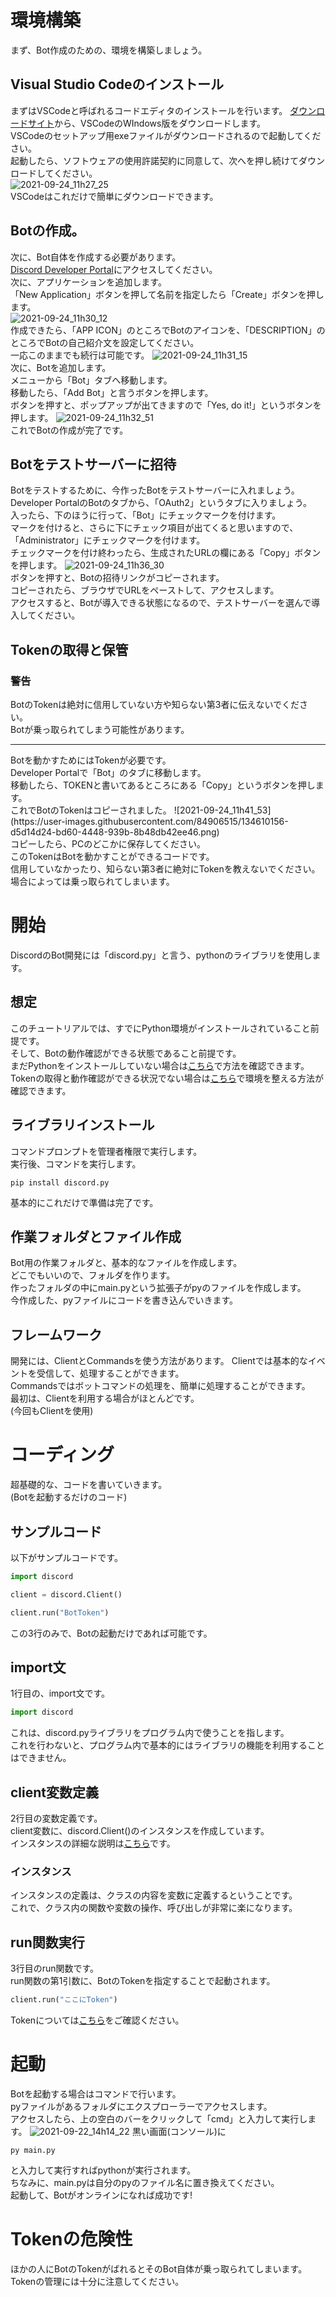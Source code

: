 # 環境構築
まず、Bot作成のための、環境を構築しましょう。<br>

## Visual Studio Codeのインストール
まずはVSCodeと呼ばれるコードエディタのインストールを行います。
<a href="https://code.visualstudio.com/download">ダウンロードサイト</a>から、VSCodeのWIndows版をダウンロードします。<br>
VSCodeのセットアップ用exeファイルがダウンロードされるので起動してください。<br>
起動したら、ソフトウェアの使用許諾契約に同意して、次へを押し続けてダウンロードしてください。<br>
![2021-09-24_11h27_25](https://user-images.githubusercontent.com/84906515/134609116-17184154-6c30-43f8-8672-f33aa2f79fc6.png)<br>
VSCodeはこれだけで簡単にダウンロードできます。

## Botの作成。
次に、Bot自体を作成する必要があります。<br>
<a href="https://discord.com/developers/applications">Discord Developer Portal</a>にアクセスしてください。<br>
次に、アプリケーションを追加します。<br>
「New Application」ボタンを押して名前を指定したら「Create」ボタンを押します。<br>
![2021-09-24_11h30_12](https://user-images.githubusercontent.com/84906515/134609332-6b3bb65f-59f8-4591-9f0c-896400084919.png)<br>
作成できたら、「APP ICON」のところでBotのアイコンを、「DESCRIPTION」のところでBotの自己紹介文を設定してください。<br>
一応このままでも続行は可能です。
![2021-09-24_11h31_15](https://user-images.githubusercontent.com/84906515/134609365-76fa38f1-4833-4178-ab05-1230270b6a67.png)<br>
次に、Botを追加します。<br>
メニューから「Bot」タブへ移動します。<br>
移動したら、「Add Bot」と言うボタンを押します。<br>
ボタンを押すと、ポップアップが出てきますので「Yes, do it!」というボタンを押します。
![2021-09-24_11h32_51](https://user-images.githubusercontent.com/84906515/134609531-274670f4-d373-403e-9d53-22f4a3765bf3.png)<br>
これでBotの作成が完了です。

## Botをテストサーバーに招待
Botをテストするために、今作ったBotをテストサーバーに入れましょう。<br>
Developer PortalのBotのタブから、「OAuth2」というタブに入りましょう。<br>
入ったら、下のほうに行って、「Bot」にチェックマークを付けます。<br>
マークを付けると、さらに下にチェック項目が出てくると思いますので、「Administrator」にチェックマークを付けます。<br>
チェックマークを付け終わったら、生成されたURLの欄にある「Copy」ボタンを押します。
![2021-09-24_11h36_30](https://user-images.githubusercontent.com/84906515/134609805-9ddb21a5-fdc7-46d1-b4c8-953ad6ad1b04.png)<br>
ボタンを押すと、Botの招待リンクがコピーされます。<br>
コピーされたら、ブラウザでURLをペーストして、アクセスします。<br>
アクセスすると、Botが導入できる状態になるので、テストサーバーを選んで導入してください。

## Tokenの取得と保管

### 警告
BotのTokenは絶対に信用していない方や知らない第3者に伝えないでください。<br>
Botが乗っ取られてしまう可能性があります。
<hr>
Botを動かすためにはTokenが必要です。<br>
Developer Portalで「Bot」のタブに移動します。<br>
移動したら、TOKENと書いてあるところにある「Copy」というボタンを押します。<br>
これでBotのTokenはコピーされました。
![2021-09-24_11h41_53](https://user-images.githubusercontent.com/84906515/134610156-d5d14d24-bd60-4448-939b-8b48db42ee46.png)<br>
コピーしたら、PCのどこかに保存してください。<br>
このTokenはBotを動かすことができるコードです。<br>
信用していなかったり、知らない第3者に絶対にTokenを教えないでください。<br>
場合によっては乗っ取られてしまいます。

# 開始
DiscordのBot開発には「discord.py」と言う、pythonのライブラリを使用します。

## 想定
このチュートリアルでは、すでにPython環境がインストールされていること前提です。<br>
そして、Botの動作確認ができる状態であること前提です。<br>
まだPythonをインストールしていない場合は<a href="https://techacademy.jp/magazine/15571">こちら</a>で方法を確認できます。<br>
Tokenの取得と動作確認ができる状況でない場合は<a href="https://cod-sushi.com/discord-py-token/">こちら</a>で環境を整える方法が確認できます。

## ライブラリインストール
コマンドプロンプトを管理者権限で実行します。<br>
実行後、コマンドを実行します。

```
pip install discord.py
```
基本的にこれだけで準備は完了です。

## 作業フォルダとファイル作成
Bot用の作業フォルダと、基本的なファイルを作成します。<br>
どこでもいいので、フォルダを作ります。<br>
作ったフォルダの中にmain.pyという拡張子がpyのファイルを作成します。<br>
今作成した、pyファイルにコードを書き込んでいきます。

## フレームワーク
開発には、ClientとCommandsを使う方法があります。<nr>
Clientでは基本的なイベントを受信して、処理することができます。<br>
Commandsではボットコマンドの処理を、簡単に処理することができます。<br>
最初は、Clientを利用する場合がほとんどです。<br>
(今回もClientを使用)

# コーディング
超基礎的な、コードを書いていきます。<br>
(Botを起動するだけのコード)

## サンプルコード
以下がサンプルコードです。
```py
import discord

client = discord.Client()

client.run("BotToken")
```
この3行のみで、Botの起動だけであれば可能です。

## import文
1行目の、import文です。
```py
import discord
```
これは、discord.pyライブラリをプログラム内で使うことを指します。<br>
これを行わないと、プログラム内で基本的にはライブラリの機能を利用することはできません。

## client変数定義
2行目の変数定義です。<br>
client変数に、discord.Client()のインスタンスを作成しています。<br>
インスタンスの詳細な説明は<a href="https://uxmilk.jp/39906">こちら</a>です。

### インスタンス
インスタンスの定義は、クラスの内容を変数に定義するということです。<br>
これで、クラス内の関数や変数の操作、呼び出しが非常に楽になります。

## run関数実行
3行目のrun関数です。<br>
run関数の第1引数に、BotのTokenを指定することで起動されます。
```py
client.run("ここにToken")
```
Tokenについては<a href="https://cod-sushi.com/discord-py-token/">こちら</a>をご確認ください。
  
# 起動
Botを起動する場合はコマンドで行います。<br>
pyファイルがあるフォルダにエクスプローラーでアクセスします。<br>
アクセスしたら、上の空白のバーをクリックして「cmd」と入力して実行します。
![2021-09-22_14h14_22](https://user-images.githubusercontent.com/84906515/134287045-f197e040-f6a5-4087-974e-d5910193361e.png)
黒い画面(コンソール)に
```
py main.py
```
と入力して実行すればpythonが実行されます。<br>
ちなみに、main.pyは自分のpyのファイル名に置き換えてください。<br>
起動して、Botがオンラインになれば成功です!

# Tokenの危険性
ほかの人にBotのTokenがばれるとそのBot自体が乗っ取られてしまいます。<br>
Tokenの管理には十分に注意してください。
